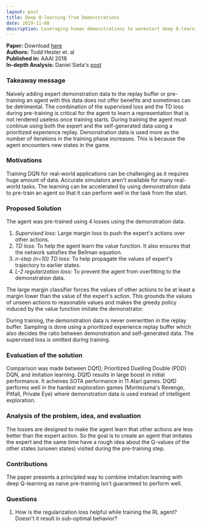 ```yaml
---
layout: post
title: Deep Q-learning from Demonstrations
date: 2019-11-08
description: Leveraging human demonstrations to warmstart deep Q-learning
---
```


**Paper:** Download <a href="https://arxiv.org/abs/1704.03732" target="_blank">here</a>  
**Authors:** Todd Hester et. al  
**Published in:** AAAI 2018  
**In-depth Analysis:** Daniel Sieta's <a href="https://danieltakeshi.github.io/2019/04/30/il-and-rl/" target="_blank">post</a>

### Takeaway message
Naively adding expert demonstration data to the replay buffer or pre-training an agent with this data does not offer benefits and sometimes can be detrimental. The combination of the supervised loss and the TD loss during pre-training is critical for the agent to learn a representation that is not rendered useless once training starts. During training the agent must continue using both the expert and the self-generated data using a prioritized experience replay. Demonstration data is used more as the number of iterations in the training phase increases. This is because the agent encounters new states in the game.

### Motivations
Training DQN for real-world applications can be challenging as it requires huge amount of data. Accurate simulators aren't available for many real-world tasks. The learning can be accelerated by using demonstration data to pre-train an agent so that it can perform well in the task from the start.

### Proposed Solution
The agent was pre-trained using 4 losses using the demonstration data.

1. *Supervised loss:* Large margin loss to push the expert's actions over other actions.
2. *TD loss:* To help the agent learn the value function. It also ensures that the network satisfies the Bellman equation.
3. *n-step (n=10) TD loss:* To help propagate the values of expert's trajectory to earlier states.
4. *L-2 regularization loss:* To prevent the agent from overfitting to the demonstration data.

The large margin classifier forces the values of other actions to be at least a margin lower than the value of the expert's action. This grounds the values of unseen actions to reasonable values and makes the greedy policy induced by the value function imitate the demonstrator.  

During training, the demonstration data is never overwritten in the replay buffer. Sampling is done using a prioritized experience replay buffer which also decides the ratio between demonstration and self-generated data. The supervised loss is omitted during training.

### Evaluation of the solution
Comparison was made between DQfD, Prioritized Duelling Double (PDD) DQN, and imitation learning. DQfD results in large boost in initial performance. It acheives SOTA performance in 11 Atari games. DQfD performs well in the hardest exploration games (Montezuma's Revenge, Pitfall, Private Eye) where demonstration data is used instead of intelligent exploration.

### Analysis of the problem, idea, and evaluation
The losses are designed to make the agent learn that other actions are less better than the expert action. So the goal is to create an agent that imitates the expert and the same time have a rough idea about the Q-values of the other states (unseen states) visited during the pre-training step.  

### Contributions
The paper presents a principled way to combine imitation learning with deep Q-learning as naive pre-training isn't guaranteed to perform well.

### Questions
1. How is the regularization loss helpful while training the RL agent? Doesn't it result in sub-optimal behavior?